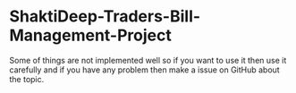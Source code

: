 # ShaktiDeep-Traders-Bill-Management-Project
Some of things are not implemented well so if you want to use it then use it carefully and if you have any problem then make a issue on GitHub about the topic. 
